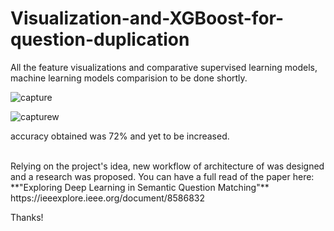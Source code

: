 # Visualization-and-XGBoost-for-question-duplication
All the feature visualizations and comparative supervised learning models, machine learning models comparision to be done shortly.

![capture](https://user-images.githubusercontent.com/24986485/39051991-253cbe6e-44ca-11e8-8fb5-239c93c54c84.JPG)

![capturew](https://user-images.githubusercontent.com/24986485/39051992-2587aa28-44ca-11e8-984c-fefd48e66406.JPG)

accuracy obtained was 72% and yet to be increased.

<br>
Relying on the project's idea, new workflow of architecture of was designed and a research was proposed. You can have a full read of the paper here: <br>
**"Exploring Deep Learning in Semantic Question Matching"** <br>
https://ieeexplore.ieee.org/document/8586832

<br>

Thanks!
